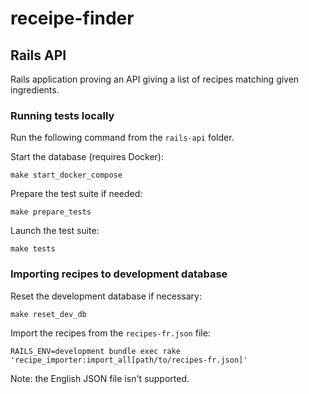 # receipe-finder

## Rails API

Rails application proving an API giving a list of recipes matching given ingredients.

### Running tests locally

Run the following command from the `rails-api` folder.

Start the database (requires Docker):

```
make start_docker_compose
```

Prepare the test suite if needed:

```
make prepare_tests
```

Launch the test suite:

```
make tests
```

### Importing recipes to development database

Reset the development database if necessary:

```
make reset_dev_db
```

Import the recipes from the `recipes-fr.json` file:

```
RAILS_ENV=development bundle exec rake 'recipe_importer:import_all[path/to/recipes-fr.json]'
```

Note: the English JSON file isn't supported.